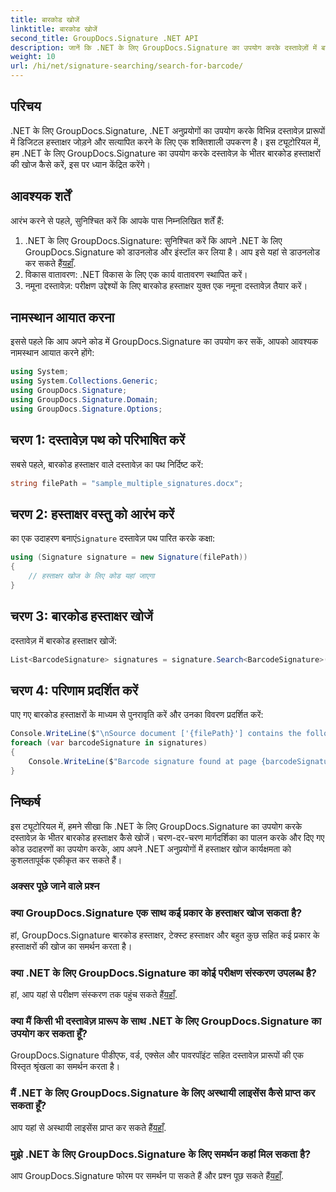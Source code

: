 ```yaml
---
title: बारकोड खोजें
linktitle: बारकोड खोजें
second_title: GroupDocs.Signature .NET API
description: जानें कि .NET के लिए GroupDocs.Signature का उपयोग करके दस्तावेज़ों में बारकोड हस्ताक्षर कैसे खोजें। हमारे चरण-दर-चरण मार्गदर्शिका का पालन करें और हस्ताक्षर को कुशलतापूर्वक एकीकृत करें।
weight: 10
url: /hi/net/signature-searching/search-for-barcode/
---
```

## परिचय
.NET के लिए GroupDocs.Signature, .NET अनुप्रयोगों का उपयोग करके विभिन्न दस्तावेज़ प्रारूपों में डिजिटल हस्ताक्षर जोड़ने और सत्यापित करने के लिए एक शक्तिशाली उपकरण है। इस ट्यूटोरियल में, हम .NET के लिए GroupDocs.Signature का उपयोग करके दस्तावेज़ के भीतर बारकोड हस्ताक्षरों की खोज कैसे करें, इस पर ध्यान केंद्रित करेंगे।
## आवश्यक शर्तें
आरंभ करने से पहले, सुनिश्चित करें कि आपके पास निम्नलिखित शर्तें हैं:
1.  .NET के लिए GroupDocs.Signature: सुनिश्चित करें कि आपने .NET के लिए GroupDocs.Signature को डाउनलोड और इंस्टॉल कर लिया है। आप इसे यहां से डाउनलोड कर सकते हैं[यहाँ](https://releases.groupdocs.com/signature/net/).
2. विकास वातावरण: .NET विकास के लिए एक कार्य वातावरण स्थापित करें।
3. नमूना दस्तावेज़: परीक्षण उद्देश्यों के लिए बारकोड हस्ताक्षर युक्त एक नमूना दस्तावेज़ तैयार करें।

## नामस्थान आयात करना
इससे पहले कि आप अपने कोड में GroupDocs.Signature का उपयोग कर सकें, आपको आवश्यक नामस्थान आयात करने होंगे:
```csharp
using System;
using System.Collections.Generic;
using GroupDocs.Signature;
using GroupDocs.Signature.Domain;
using GroupDocs.Signature.Options;
```

## चरण 1: दस्तावेज़ पथ को परिभाषित करें
सबसे पहले, बारकोड हस्ताक्षर वाले दस्तावेज़ का पथ निर्दिष्ट करें:
```csharp
string filePath = "sample_multiple_signatures.docx";
```
## चरण 2: हस्ताक्षर वस्तु को आरंभ करें
 का एक उदाहरण बनाएं`Signature` दस्तावेज़ पथ पारित करके कक्षा:
```csharp
using (Signature signature = new Signature(filePath))
{
    // हस्ताक्षर खोज के लिए कोड यहां जाएगा
}
```
## चरण 3: बारकोड हस्ताक्षर खोजें
दस्तावेज़ में बारकोड हस्ताक्षर खोजें:
```csharp
List<BarcodeSignature> signatures = signature.Search<BarcodeSignature>(SignatureType.Barcode);
```
## चरण 4: परिणाम प्रदर्शित करें
पाए गए बारकोड हस्ताक्षरों के माध्यम से पुनरावृति करें और उनका विवरण प्रदर्शित करें:
```csharp
Console.WriteLine($"\nSource document ['{filePath}'] contains the following signatures.");
foreach (var barcodeSignature in signatures)
{
    Console.WriteLine($"Barcode signature found at page {barcodeSignature.PageNumber} with type {barcodeSignature.EncodeType.TypeName} and text {barcodeSignature.Text}");
}
```

## निष्कर्ष
इस ट्यूटोरियल में, हमने सीखा कि .NET के लिए GroupDocs.Signature का उपयोग करके दस्तावेज़ के भीतर बारकोड हस्ताक्षर कैसे खोजें। चरण-दर-चरण मार्गदर्शिका का पालन करके और दिए गए कोड उदाहरणों का उपयोग करके, आप अपने .NET अनुप्रयोगों में हस्ताक्षर खोज कार्यक्षमता को कुशलतापूर्वक एकीकृत कर सकते हैं।
### अक्सर पूछे जाने वाले प्रश्न
### क्या GroupDocs.Signature एक साथ कई प्रकार के हस्ताक्षर खोज सकता है?
हां, GroupDocs.Signature बारकोड हस्ताक्षर, टेक्स्ट हस्ताक्षर और बहुत कुछ सहित कई प्रकार के हस्ताक्षरों की खोज का समर्थन करता है।
### क्या .NET के लिए GroupDocs.Signature का कोई परीक्षण संस्करण उपलब्ध है?
 हां, आप यहां से परीक्षण संस्करण तक पहुंच सकते हैं[यहाँ](https://releases.groupdocs.com/).
### क्या मैं किसी भी दस्तावेज़ प्रारूप के साथ .NET के लिए GroupDocs.Signature का उपयोग कर सकता हूँ?
GroupDocs.Signature पीडीएफ, वर्ड, एक्सेल और पावरपॉइंट सहित दस्तावेज़ प्रारूपों की एक विस्तृत श्रृंखला का समर्थन करता है।
### मैं .NET के लिए GroupDocs.Signature के लिए अस्थायी लाइसेंस कैसे प्राप्त कर सकता हूँ?
 आप यहां से अस्थायी लाइसेंस प्राप्त कर सकते हैं[यहाँ](https://purchase.groupdocs.com/temporary-license/).
### मुझे .NET के लिए GroupDocs.Signature के लिए समर्थन कहां मिल सकता है?
आप GroupDocs.Signature फोरम पर समर्थन पा सकते हैं और प्रश्न पूछ सकते हैं[यहाँ](https://forum.groupdocs.com/c/signature/13).